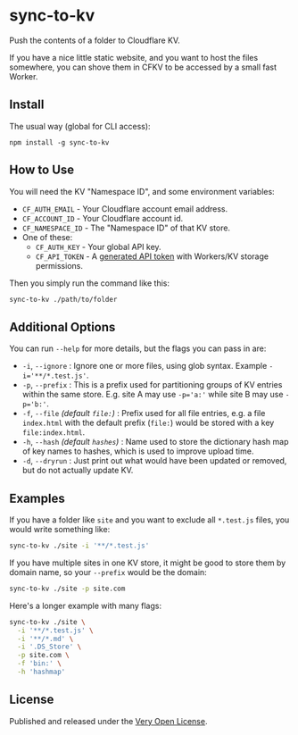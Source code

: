 # sync-to-kv

Push the contents of a folder to Cloudflare KV.

If you have a nice little static website, and you want to host the files somewhere, you can shove them in CFKV to be accessed by a small fast Worker.

## Install

The usual way (global for CLI access):

```shell
npm install -g sync-to-kv
```

## How to Use

You will need the KV "Namespace ID", and some environment variables:

* `CF_AUTH_EMAIL` - Your Cloudflare account email address.
* `CF_ACCOUNT_ID` - Your Cloudflare account id.
* `CF_NAMESPACE_ID` - The "Namespace ID" of that KV store.
* One of these:
  * `CF_AUTH_KEY` - Your global API key.
  * `CF_API_TOKEN` - A [generated API token](https://dash.cloudflare.com/profile/api-tokens) with Workers/KV storage permissions.

Then you simply run the command like this:

```bash
sync-to-kv ./path/to/folder
```

## Additional Options

You can run `--help` for more details, but the flags you can pass in are:

* `-i`, `--ignore` : Ignore one or more files, using glob syntax. Example `-i='**/*.test.js'`.
* `-p`, `--prefix` : This is a prefix used for partitioning groups of KV entries within the same store. E.g. site A may use `-p='a:'` while site B may use `-p='b:'`.
* `-f`, `--file` *(default `file:`)* : Prefix used for all file entries, e.g. a file `index.html` with the default prefix (`file:`) would be stored with a key `file:index.html`.
* `-h`, `--hash` *(default `hashes`)* : Name used to store the dictionary hash map of key names to hashes, which is used to improve upload time.
* `-d`, `--dryrun` : Just print out what would have been updated or removed, but do not actually update KV.

## Examples

If you have a folder like `site` and you want to exclude all `*.test.js` files, you would write something like:

```bash
sync-to-kv ./site -i '**/*.test.js'
```

If you have multiple sites in one KV store, it might be good to store them by domain name, so your `--prefix` would be the domain:

```bash
sync-to-kv ./site -p site.com
```

Here's a longer example with many flags:

```bash
sync-to-kv ./site \
  -i '**/*.test.js' \
  -i '**/*.md' \
  -i '.DS_Store' \
  -p site.com \
  -f 'bin:' \
  -h 'hashmap'
```

## License

Published and released under the [Very Open License](http://veryopenlicense.com).
